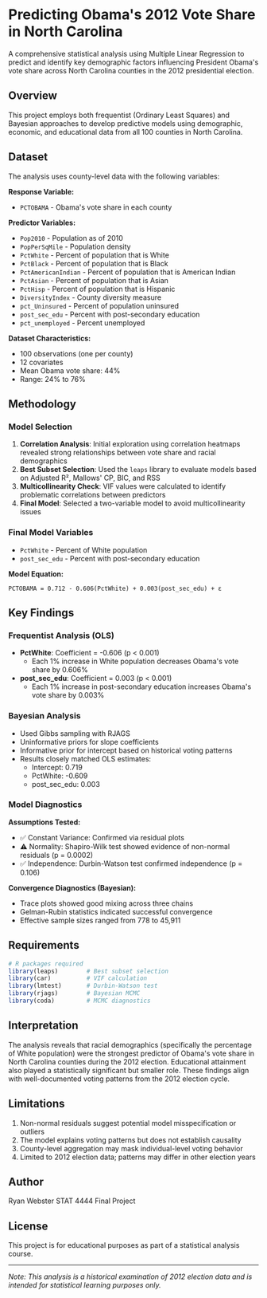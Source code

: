 # Predicting Obama's 2012 Vote Share in North Carolina

A comprehensive statistical analysis using Multiple Linear Regression to predict and identify key demographic factors influencing President Obama's vote share across North Carolina counties in the 2012 presidential election.

## Overview

This project employs both frequentist (Ordinary Least Squares) and Bayesian approaches to develop predictive models using demographic, economic, and educational data from all 100 counties in North Carolina.

## Dataset

The analysis uses county-level data with the following variables:

**Response Variable:**
- `PCTOBAMA` - Obama's vote share in each county

**Predictor Variables:**
- `Pop2010` - Population as of 2010
- `PopPerSqMile` - Population density
- `PctWhite` - Percent of population that is White
- `PctBlack` - Percent of population that is Black
- `PctAmericanIndian` - Percent of population that is American Indian
- `PctAsian` - Percent of population that is Asian
- `PctHisp` - Percent of population that is Hispanic
- `DiversityIndex` - County diversity measure
- `pct_Uninsured` - Percent of population uninsured
- `post_sec_edu` - Percent with post-secondary education
- `pct_unemployed` - Percent unemployed

**Dataset Characteristics:**
- 100 observations (one per county)
- 12 covariates
- Mean Obama vote share: 44%
- Range: 24% to 76%

## Methodology

### Model Selection

1. **Correlation Analysis**: Initial exploration using correlation heatmaps revealed strong relationships between vote share and racial demographics
2. **Best Subset Selection**: Used the `leaps` library to evaluate models based on Adjusted R², Mallows' CP, BIC, and RSS
3. **Multicollinearity Check**: VIF values were calculated to identify problematic correlations between predictors
4. **Final Model**: Selected a two-variable model to avoid multicollinearity issues

### Final Model Variables

- `PctWhite` - Percent of White population
- `post_sec_edu` - Percent with post-secondary education

**Model Equation:**
```
PCTOBAMA = 0.712 - 0.606(PctWhite) + 0.003(post_sec_edu) + ε
```

## Key Findings

### Frequentist Analysis (OLS)
- **PctWhite**: Coefficient = -0.606 (p < 0.001)
  - Each 1% increase in White population decreases Obama's vote share by 0.606%
- **post_sec_edu**: Coefficient = 0.003 (p < 0.001)
  - Each 1% increase in post-secondary education increases Obama's vote share by 0.003%

### Bayesian Analysis
- Used Gibbs sampling with RJAGS
- Uninformative priors for slope coefficients
- Informative prior for intercept based on historical voting patterns
- Results closely matched OLS estimates:
  - Intercept: 0.719
  - PctWhite: -0.609
  - post_sec_edu: 0.003

### Model Diagnostics

**Assumptions Tested:**
- ✅ Constant Variance: Confirmed via residual plots
- ⚠️ Normality: Shapiro-Wilk test showed evidence of non-normal residuals (p = 0.0002)
- ✅ Independence: Durbin-Watson test confirmed independence (p = 0.106)

**Convergence Diagnostics (Bayesian):**
- Trace plots showed good mixing across three chains
- Gelman-Rubin statistics indicated successful convergence
- Effective sample sizes ranged from 778 to 45,911

## Requirements

```r
# R packages required
library(leaps)        # Best subset selection
library(car)          # VIF calculation
library(lmtest)       # Durbin-Watson test
library(rjags)        # Bayesian MCMC
library(coda)         # MCMC diagnostics
```

## Interpretation

The analysis reveals that racial demographics (specifically the percentage of White population) were the strongest predictor of Obama's vote share in North Carolina counties during the 2012 election. Educational attainment also played a statistically significant but smaller role. These findings align with well-documented voting patterns from the 2012 election cycle.

## Limitations

1. Non-normal residuals suggest potential model misspecification or outliers
2. The model explains voting patterns but does not establish causality
3. County-level aggregation may mask individual-level voting behavior
4. Limited to 2012 election data; patterns may differ in other election years

## Author

Ryan Webster
STAT 4444 Final Project

## License

This project is for educational purposes as part of a statistical analysis course.

---

*Note: This analysis is a historical examination of 2012 election data and is intended for statistical learning purposes only.*
